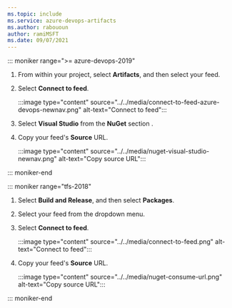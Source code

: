 ```yaml
---
ms.topic: include
ms.service: azure-devops-artifacts
ms.author: rabououn
author: ramiMSFT
ms.date: 09/07/2021
---
```


::: moniker range=">= azure-devops-2019"

1. From within your project, select **Artifacts**, and then select your feed.

1. Select **Connect to feed**.

    :::image type="content" source="../../media/connect-to-feed-azure-devops-newnav.png" alt-text="Connect to feed":::

1. Select **Visual Studio** from the **NuGet** section .

1. Copy your feed's **Source** URL.

    :::image type="content" source="../../media/nuget-visual-studio-newnav.png" alt-text="Copy source URL":::

::: moniker-end

::: moniker range="tfs-2018"

1. Select **Build and Release**, and then select **Packages**.

1. Select your feed from the dropdown menu.  

1. Select **Connect to feed**.

    :::image type="content" source="../../media/connect-to-feed.png" alt-text="Connect to feed":::
   
1. Copy your feed's **Source** URL.

    :::image type="content" source="../../media/nuget-consume-url.png" alt-text="Copy source URL":::

::: moniker-end
